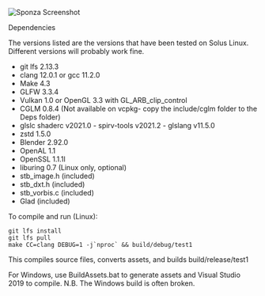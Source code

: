 ![Sponza Screenshot](https://media.githubusercontent.com/media/danielabbott/Pigeon-Vulkan-Game-Engine/dev/screenshots/sponza.jpg)

Dependencies

The versions listed are the versions that have been tested on Solus Linux.
Different versions will probably work fine.

- git lfs 2.13.3
- clang 12.0.1 or gcc 11.2.0
- Make 4.3
- GLFW 3.3.4
- Vulkan 1.0 or OpenGL 3.3 with GL_ARB_clip_control
- CGLM 0.8.4 (Not available on vcpkg- copy the include/cglm folder to the Deps folder)
- glslc shaderc v2021.0 - spirv-tools v2021.2 - glslang v11.5.0
- zstd 1.5.0
- Blender 2.92.0
- OpenAL 1.1
- OpenSSL 1.1.1l
- liburing 0.7 (Linux only, optional)
- stb_image.h (included)
- stb_dxt.h (included)
- stb_vorbis.c (included)
- Glad (included)



To compile and run (Linux):

```shell
git lfs install
git lfs pull
make CC=clang DEBUG=1 -j`nproc` && build/debug/test1
```

This compiles source files, converts assets, and builds build/release/test1



For Windows, use BuildAssets.bat to generate assets and Visual Studio 2019 to compile. 
N.B. The Windows build is often broken.
